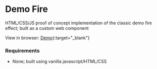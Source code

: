 # Demo Fire
HTML/CSS/JS proof of concept implementation of the classic demo fire effect; built as a custom web component
 
View in browser: [Demo](https://runefire.com/poc/demo_fire/){:target="_blank"} 
 
### Requirements
- None; built using vanilla javascript/HTML/CSS